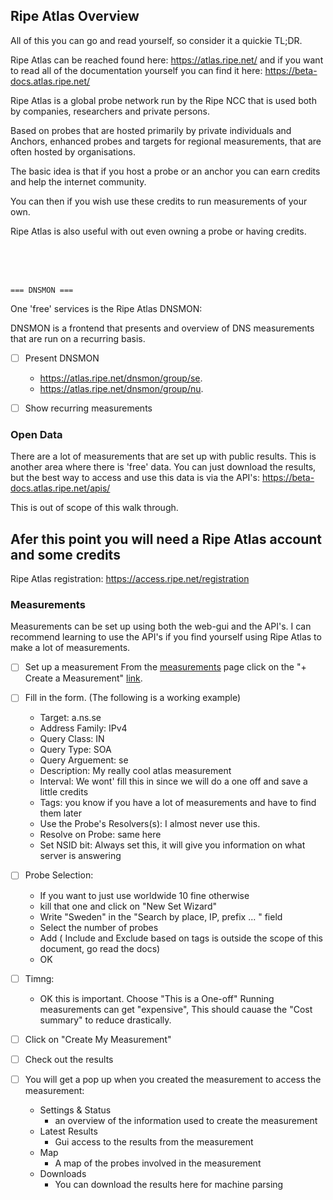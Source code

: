 ## Ripe Atlas Overview

All of this you can go and read yourself, so consider it a quickie TL;DR.

Ripe Atlas can be reached found here: https://atlas.ripe.net/ and if you want to 
read all of the documentation yourself you can find it here: https://beta-docs.atlas.ripe.net/

Ripe Atlas is a global probe network run by the Ripe NCC that is used both by companies, researchers and
private persons.

Based on probes that are hosted primarily by private individuals and Anchors, enhanced probes and targets
for regional measurements, that are often hosted by organisations.


The basic idea is that if you host a probe or an anchor you can earn credits and help the internet community.

You can then if you wish use these credits to run measurements of your own. 

Ripe Atlas is also useful with out even owning a probe or having credits.

<br>
<br>
<br>

	=== DNSMON ===
One 'free' services is the Ripe Atlas DNSMON:


DNSMON is a frontend that presents and overview of DNS measurements that are run on a recurring basis.
* [ ] Present DNSMON
    * https://atlas.ripe.net/dnsmon/group/se. 
    * https://atlas.ripe.net/dnsmon/group/nu.

    
* [ ] Show recurring measurements



### Open Data

There are a lot of measurements that are set up with public results. This is another area where there is 'free' data. You can just download the results, but the best way to access and use this data is via the API's: https://beta-docs.atlas.ripe.net/apis/ 

This is out of scope of this walk through.


## Afer this point you will need a Ripe Atlas account and some credits

Ripe Atlas registration: https://access.ripe.net/registration

### Measurements

Measurements can be set up using both the web-gui and the API's. I can recommend learning to use the API's if you find yourself using Ripe Atlas to make a lot of measurements.


* [ ] Set up a measurement
	From the [measurements](https://atlas.ripe.net/measurements) page click on the "+ Create a Measurement"  [link](https://atlas.ripe.net/measurements/form/).
* [ ] Fill in the form. (The following is a working example)
	* Target:  a.ns.se
	* Address Family: IPv4
	* Query Class: IN
	* Query Type: SOA
	* Query Arguement: se 
	* Description: My really cool atlas measurement
	* Interval: We wont' fill this in since we will do a one off and save a little credits
	* Tags: you know if you have a lot of measurements and have to find them later
	* Use the Probe's Resolvers(s): I almost never use this.
	* Resolve on Probe: same here
	* Set NSID bit: Always set this, it will give you information on what server is answering

* [ ] Probe Selection:
	* If you want to just use worldwide 10 fine otherwise
	* kill that one and click on "New Set Wizard"
	* Write "Sweden" in the "Search by place, IP, prefix ... " field
	* Select the number of probes
	* Add ( Include and Exclude based on tags is outside the scope of this document, go read the docs)
	* OK
	
* [ ] Timng:
	* OK this is important. Choose "This is a One-off" Running measurements can get "expensive", This should cauase the "Cost summary" to reduce drastically.
	 
	  
* [ ] Click on "Create My Measurement"
* [ ] Check out the results
* [ ] You will get a pop up when you created the measurement to access the measurement:
	* Settings & Status
		- an overview of the information used to create the measurement
	* Latest Results
	 	- Gui access to the results from the measurement
	* Map
		- A map of the probes involved in the measurement
	* Downloads
		- You can download the results here for machine parsing 

